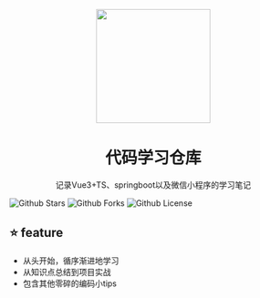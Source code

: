 <p align="center">
  <img src="https://first-buckt.oss-cn-nanjing.aliyuncs.com/img/logo.png" style="width:200px;">
</p>

<h1 align="center">代码学习仓库</h1>
<p align="center">
  记录Vue3+TS、springboot以及微信小程序的学习笔记
</p>



![Github Stars](https://img.shields.io/github/stars/DRIVESAF/vue3-ts-docs?style=social)
![Github Forks](https://img.shields.io/github/forks/DRIVESAF/vue3-ts-docs)
![Github License](https://img.shields.io/github/license/DRIVESAF/vue3-ts-docs )


## ⭐️ feature

- 从头开始，循序渐进地学习
- 从知识点总结到项目实战
- 包含其他零碎的编码小tips
